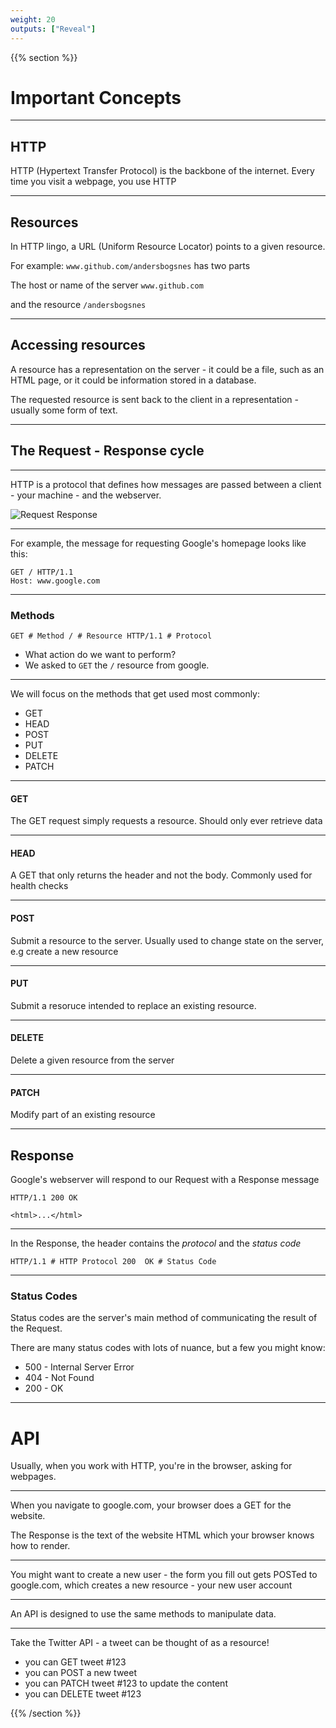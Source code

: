 ```yaml
---
weight: 20
outputs: ["Reveal"]
---
```



{{% section %}}

# Important Concepts

---

## HTTP

HTTP (Hypertext Transfer Protocol) is the backbone of the internet. Every time you visit a webpage, you use HTTP

---

## Resources

In HTTP lingo, a URL (Uniform Resource Locator) points to a given resource.

For example: `www.github.com/andersbogsnes` has two parts

<p class="fragment">The host or name of the server <code>www.github.com</code></p>
<p class="fragment"> and the resource <code>/andersbogsnes</code></p>

---

## Accessing resources

A resource has a representation on the server - it could be a file, such as an HTML page, or it could be information stored in a database.

The requested resource is sent back to the client in a representation - usually some form of text.

---

## The Request - Response cycle

---

HTTP is a protocol that defines how messages are passed between a client - your machine - and the webserver.

![Request Response](/images/apis/request_response.png)

---

For example, the message for requesting Google's homepage looks like this:

```https
GET / HTTP/1.1
Host: www.google.com
```

---

### Methods

```https
GET # Method / # Resource HTTP/1.1 # Protocol
```

- What action do we want to perform?
- We asked to `GET` the `/` resource from google.

---

We will focus on the methods that get used most commonly:

- GET
- HEAD
- POST
- PUT
- DELETE
- PATCH

---

#### GET

The GET request simply requests a resource. Should only ever retrieve data

---

#### HEAD

A GET that only returns the header and not the body. Commonly used for health checks

---

#### POST

Submit a resource to the server. Usually used to change state on the server, e.g create a new resource

---

#### PUT

Submit a resoruce intended to replace an existing resource.

---

#### DELETE

Delete a given resource from the server

---

#### PATCH

Modify part of an existing resource

---

## Response

Google's webserver will respond to our Request with a Response message

```https
HTTP/1.1 200 OK

<html>...</html>
```

---

In the Response, the header contains the *protocol* and the *status code*

```https
HTTP/1.1 # HTTP Protocol 200  OK # Status Code
```

---

### Status Codes

Status codes are the server's main method of communicating the result of the Request.

There are many status codes with lots of nuance, but a few you might know:

<ul>
    <li class="fragment">500 - Internal Server Error</li>
    <li class="fragment">404 - Not Found</li>
    <li class="fragment">200 - OK</li>
</ul>

---

# API

Usually, when you work with HTTP, you're in the browser, asking for webpages.

---

When you navigate to google.com, your browser does a GET for the website.

The Response is the text of the website HTML which your browser knows how to render.

---

You might want to create a new user - the form you fill out gets POSTed to google.com, which creates a new resource - your new user account

---

An API is designed to use the same methods to manipulate data.

---

Take the Twitter API - a tweet can be thought of as a resource!

- you can GET tweet #123
- you can POST a new tweet
- you can PATCH tweet #123 to update the content
- you can DELETE tweet #123

{{% /section %}}
